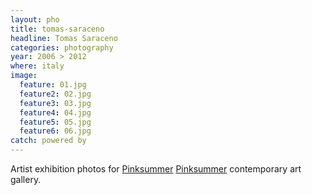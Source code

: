 ```yaml
---
layout: pho
title: tomas-saraceno
headline: Tomas Saraceno
categories: photography
year: 2006 > 2012
where: italy
image:
  feature: 01.jpg
  feature2: 02.jpg
  feature3: 03.jpg
  feature4: 04.jpg
  feature5: 05.jpg
  feature6: 06.jpg  
catch: powered by
---
```

Artist exhibition photos for [Pinksummer] [Pinksummer] contemporary art gallery.

[Pinksummer]: http://www.pinksummer.com
